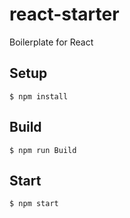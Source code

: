 react-starter
=====

Boilerplate for React

## Setup
    $ npm install

## Build
    $ npm run Build

## Start
    $ npm start
